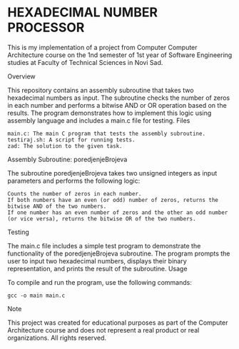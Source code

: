 # HEXADECIMAL NUMBER PROCESSOR

This is my implementation of a project from Computer Computer Architecture course on the 1nd semester of 1st year of Software Engineering studies at Faculty of Technical Sciences in Novi Sad.

Overview

This repository contains an assembly subroutine that takes two hexadecimal numbers as input. The subroutine checks the number of zeros in each number and performs a bitwise AND or OR operation based on the results. The program demonstrates how to implement this logic using assembly language and includes a main.c file for testing.
Files

    main.c: The main C program that tests the assembly subroutine.
    testiraj.sh: A script for running tests.
    zad: The solution to the given task.

Assembly Subroutine: poredjenjeBrojeva

The subroutine poredjenjeBrojeva takes two unsigned integers as input parameters and performs the following logic:

    Counts the number of zeros in each number.
    If both numbers have an even (or odd) number of zeros, returns the bitwise AND of the two numbers.
    If one number has an even number of zeros and the other an odd number (or vice versa), returns the bitwise OR of the two numbers.

Testing

The main.c file includes a simple test program to demonstrate the functionality of the poredjenjeBrojeva subroutine. The program prompts the user to input two hexadecimal numbers, displays their binary representation, and prints the result of the subroutine.
Usage

To compile and run the program, use the following commands:

    gcc -o main main.c

Note

This project was created for educational purposes as part of the Computer Architecture course and does not represent a real product or real organizations. All rights reserved.
